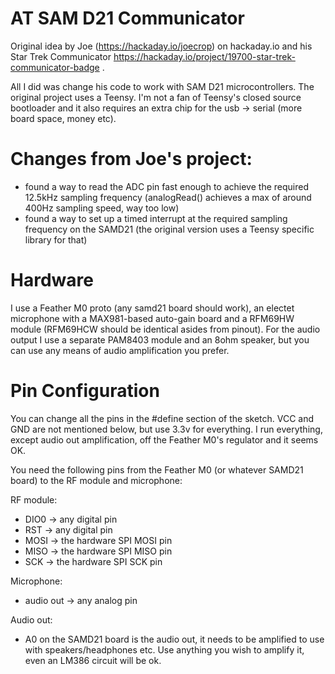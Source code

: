 # AT SAM D21 Communicator

Original idea by Joe (https://hackaday.io/joecrop) on hackaday.io and his Star Trek Communicator https://hackaday.io/project/19700-star-trek-communicator-badge .

All I did was change his code to work with SAM D21 microcontrollers. The original project uses a Teensy. I'm not a fan of Teensy's closed source bootloader and it also requires an extra chip for the usb -> serial (more board space, money etc).

# Changes from Joe's project:
- found a way to read the ADC pin fast enough to achieve the required 12.5kHz sampling frequency (analogRead() achieves a max of around 400Hz sampling speed, way too low)
- found a way to set up a timed interrupt at the required sampling frequency on the SAMD21 (the original version uses a Teensy specific library for that)

# Hardware
I use a Feather M0 proto (any samd21 board should work), an electet microphone with a MAX981-based auto-gain board and a RFM69HW module (RFM69HCW should be identical asides from pinout). For the audio output I use a separate PAM8403 module and an 8ohm speaker, but you can use any means of audio amplification you prefer.

# Pin Configuration
You can change all the pins in the #define section of the sketch. VCC and GND are not mentioned below, but use 3.3v for everything. I run everything, except audio out amplification, off the Feather M0's regulator and it seems OK.

You need the following pins from the Feather M0 (or whatever SAMD21 board) to the RF module and microphone:

RF module:
- DIO0 -> any digital pin
- RST -> any digital pin 
- MOSI -> the hardware SPI MOSI pin 
- MISO -> the hardware SPI MISO pin 
- SCK -> the hardware SPI SCK pin 

Microphone:
- audio out -> any analog pin

Audio out:
- A0 on the SAMD21 board is the audio out, it needs to be amplified to use with speakers/headphones etc. Use anything you wish to amplify it, even an LM386 circuit will be ok.
